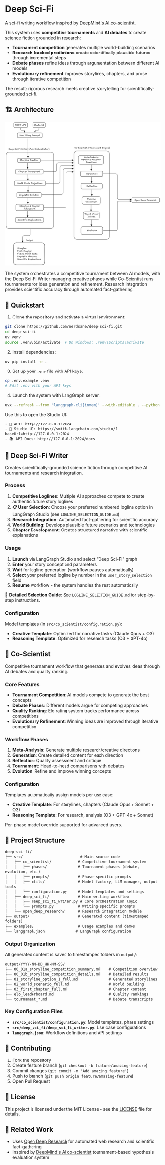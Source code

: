 # Deep Sci-Fi

A sci-fi writing workflow inspired by [DeepMind's AI co-scientist](https://research.google/blog/accelerating-scientific-breakthroughs-with-an-ai-co-scientist/). 

This system uses **competitive tournaments** and **AI debates** to create science fiction grounded in research:

- **Tournament competition** generates multiple world-building scenarios
- **Research-backed predictions** create scientifically plausible futures through incremental steps
- **Debate phases** refine ideas through argumentation between different AI models
- **Evolutionary refinement** improves storylines, chapters, and prose through iterative competition

The result: rigorous research meets creative storytelling for scientifically-grounded sci-fi.

## 🏗️ Architecture

![Deep Sci-Fi Workflow](workflow.png)

The system orchestrates a competitive tournament between AI models, with the Deep Sci-Fi Writer managing creative phases while Co-Scientist runs tournaments for idea generation and refinement. Research integration provides scientific accuracy through automated fact-gathering.

## 🚀 Quickstart

1. Clone the repository and activate a virtual environment:
```bash
git clone https://github.com/nerdsane/deep-sci-fi.git
cd deep-sci-fi
uv venv
source .venv/bin/activate  # On Windows: .venv\Scripts\activate
```

2. Install dependencies:
```bash
uv pip install -e .
```

3. Set up your `.env` file with API keys:
```bash
cp .env.example .env
# Edit .env with your API keys
```

4. Launch the system with LangGraph server:

```bash
uvx --refresh --from "langgraph-cli[inmem]" --with-editable . --python 3.11 langgraph dev --allow-blocking
```

Use this to open the Studio UI:
```
- 🚀 API: http://127.0.0.1:2024
- 🎨 Studio UI: https://smith.langchain.com/studio/?baseUrl=http://127.0.0.1:2024
- 📚 API Docs: http://127.0.0.1:2024/docs
```

## 📖 Deep Sci-Fi Writer

Creates scientifically-grounded science fiction through competitive AI tournaments and research integration.

### Process

1. **Competitive Loglines**: Multiple AI approaches compete to create authentic future story loglines
2. **📋 User Selection**: Choose your preferred numbered logline option in LangGraph Studio (see `LOGLINE_SELECTION_GUIDE.md`)
3. **Research Integration**: Automated fact-gathering for scientific accuracy
4. **World Building**: Develops plausible future scenarios and technologies
5. **Chapter Development**: Creates structured narrative with scientific explanations

### Usage

1. **Launch** via LangGraph Studio and select "Deep Sci-Fi" graph
2. **Enter** your story concept and parameters
3. **Wait** for logline generation (workflow pauses automatically)
4. **Select** your preferred logline by number in the `user_story_selection` field
5. **Resume** workflow - the system handles the rest automatically

📖 **Detailed Selection Guide**: See `LOGLINE_SELECTION_GUIDE.md` for step-by-step instructions.

### Configuration

Model templates (in `src/co_scientist/configuration.py`):
- **Creative Template**: Optimized for narrative tasks (Claude Opus + O3)
- **Reasoning Template**: Optimized for research tasks (O3 + GPT-4o)

## 🧬 Co-Scientist

Competitive tournament workflow that generates and evolves ideas through AI debates and quality ranking.

### Core Features

- **Tournament Competition**: AI models compete to generate the best concepts
- **Debate Phases**: Different models argue for competing approaches
- **Quality Ranking**: Elo rating system tracks performance across competitions
- **Evolutionary Refinement**: Winning ideas are improved through iterative competition

### Workflow Phases

1. **Meta-Analysis**: Generate multiple research/creative directions
2. **Generation**: Create detailed content for each direction  
3. **Reflection**: Quality assessment and critique
4. **Tournament**: Head-to-head comparisons with debates
5. **Evolution**: Refine and improve winning concepts

### Configuration

Templates automatically assign models per use case:
- **Creative Template**: For storylines, chapters (Claude Opus + Sonnet + O3)
- **Reasoning Template**: For research, analysis (O3 + GPT-4o + Sonnet)

Per-phase model override supported for advanced users.

## 📁 Project Structure

```
deep-sci-fi/
├── src/                          # Main source code
│   ├── co_scientist/            # Competitive tournament system
│   │   ├── phases/              # Tournament phases (debate, evolution, etc.)
│   │   ├── prompts/             # Phase-specific prompts
│   │   ├── utils/               # Model factory, LLM manager, output tools
│   │   └── configuration.py     # Model templates and settings
│   ├── deep_sci_fi/             # Main writing workflow
│   │   ├── deep_sci_fi_writer.py # Core orchestration logic
│   │   └── prompts.py           # Writing-specific prompts
│   └── open_deep_research/      # Research integration module
├── output/                      # Generated content (timestamped folders)
├── examples/                    # Usage examples and demos
└── langgraph.json              # LangGraph configuration
```

### Output Organization

All generated content is saved to timestamped folders in `output/`:

```
output/YYYY-MM-DD_HH-MM-SS/
├── 00_01a_storyline_competition_summary.md    # Competition overview
├── 00_01b_storyline_competition_details.md    # Detailed results
├── 01_storyline_option_1_full.md              # Generated storylines
├── 02_world_scenario_full.md                  # World building
├── 03_first_chapter_full.md                   # Chapter content
├── elo_leaderboard.md                         # Quality rankings
└── tournament_*.md                            # Debate transcripts
```

### Key Configuration Files

- **`src/co_scientist/configuration.py`**: Model templates, phase settings
- **`src/deep_sci_fi/deep_sci_fi_writer.py`**: Use case configurations  
- **`langgraph.json`**: Workflow definitions and API settings

## 🤝 Contributing

1. Fork the repository
2. Create feature branch (`git checkout -b feature/amazing-feature`)
3. Commit changes (`git commit -m 'Add amazing feature'`)
4. Push to branch (`git push origin feature/amazing-feature`)
5. Open Pull Request

## 📜 License

This project is licensed under the MIT License - see the [LICENSE](LICENSE) file for details.

## 🔗 Related Work

- Uses [Open Deep Research](https://github.com/langchain-ai/open_deep_research) for automated web research and scientific fact-gathering
- Inspired by [DeepMind's AI co-scientist](https://research.google/blog/accelerating-scientific-breakthroughs-with-an-ai-co-scientist/) tournament-based hypothesis evaluation system

